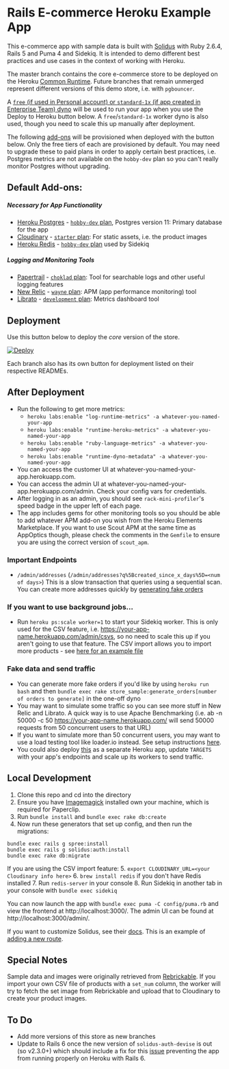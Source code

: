 # Rails E-commerce Heroku Example App

This e-commerce app with sample data is built with [Solidus](https://github.com/solidusio/solidus) with Ruby 2.6.4, Rails 5 and Puma 4 and Sidekiq. It is intended to demo different best practices and use cases in the context of working with Heroku. 

The master branch contains the core e-commerce store to be deployed on the Heroku [Common Runtime](https://devcenter.heroku.com/articles/dyno-runtime#common-runtime). Future branches that remain unmerged represent different versions of this demo store, i.e. with `pgbouncer`.

A [`free` (if used in Personal account) or `standard-1x` (if app created in Enterprise Team) dyno](https://devcenter.heroku.com/articles/dyno-types) will be used to run your app when you use the Deploy to Heroku button below. A `free`/`standard-1x` worker dyno is also used, though you need to scale this up manually after deployment. 

The following [add-ons](https://devcenter.heroku.com/articles/add-ons) will be provisioned when deployed with the button below. Only the free tiers of each are provisioned by default. You may need to upgrade these to paid plans in order to apply certain best practices, i.e. Postgres metrics are not available on the `hobby-dev` plan so you can't really monitor Postgres without upgrading. 

## Default Add-ons:

##### Necessary for App Functionality
- [Heroku Postgres](https://devcenter.heroku.com/articles/heroku-postgresql) - [`hobby-dev` plan](https://elements.heroku.com/addons/heroku-postgresql), Postgres version 11: Primary database for the app
- [Cloudinary](https://devcenter.heroku.com/articles/cloudinary) - [`starter` plan](https://elements.heroku.com/addons/cloudinary): For static assets, i.e. the product images
- [Heroku Redis](https://devcenter.heroku.com/articles/heroku-redis) - [`hobby-dev` plan](https://elements.heroku.com/addons/heroku-redis) used by Sidekiq

##### Logging and Monitoring Tools
- [Papertrail](https://devcenter.heroku.com/articles/papertrail) - [`choklad` plan](https://elements.heroku.com/addons/papertrail): Tool for searchable logs and other useful logging features 
- [New Relic](https://devcenter.heroku.com/articles/newrelic) - [`wayne` plan](https://elements.heroku.com/addons/newrelic): APM (app performance monitoring) tool 
- [Librato](https://devcenter.heroku.com/articles/librato) - [`development` plan](https://elements.heroku.com/addons/librato): Metrics dashboard tool

## Deployment

Use this button below to deploy the *core* version of the store.

[![Deploy](https://www.herokucdn.com/deploy/button.svg)](https://heroku.com/deploy?template=https://github.com/SandyPantsLai/rails-pg-example-shop/tree/master)

Each branch also has its own button for deployment listed on their respective READMEs.

## After Deployment

- Run the following to get more metrics:
  - `heroku labs:enable "log-runtime-metrics" -a whatever-you-named-your-app`
  - `heroku labs:enable "runtime-heroku-metrics" -a whatever-you-named-your-app`
  - `heroku labs:enable "ruby-language-metrics" -a whatever-you-named-your-app`
  - `heroku labs:enable "runtime-dyno-metadata" -a whatever-you-named-your-app`
- You can access the customer UI at whatever-you-named-your-app.herokuapp.com.
- You can access the admin UI at whatever-you-named-your-app.herokuapp.com/admin. Check your config vars for credentials.
- After logging in as an admin, you should see `rack-mini-profiler`'s speed badge in the upper left of each page.
- The app includes gems for other monitoring tools so you should be able to add whatever APM add-on you wish from the Heroku Elements Marketplace. If you want to use Scout APM at the same time as AppOptics though, please check the comments in the `Gemfile` to ensure you are using the correct version of `scout_apm`.

### Important Endpoints

- `/admin/addresses` (`/admin/addresses?q%5Bcreated_since_x_days%5D=<num of days>`) This is a slow transaction that queries using a sequential scan. You can create more addresses quickly by [generating fake orders](https://github.com/SandyPantsLai/rails-pg-example-shop#fake-orders-and-send-traffic)

### If you want to use background jobs... 
- Run `heroku ps:scale worker=1` to start your Sidekiq worker. This is only used for the CSV feature, i.e. https://your-app-name.herokuapp.com/admin/csvs, so no need to scale this up if you aren't going to use that feature. The CSV import allows you to import more products - see [here for an example file](https://github.com/SandyPantsLai/rails-pg-example-shop/tree/master/db/samples/2018-sets.csv)

### Fake data and send traffic
- You can generate more fake orders if you'd like by using `heroku run bash` and then `bundle exec rake store_sample:generate_orders[number of orders to generate]` in the one-off dyno
- You may want to simulate some traffic so you can see more stuff in New Relic and Librato. A quick way is to use Apache Benchmarking (i.e. ab -n 50000 -c 50 https://your-app-name.herokuapp.com/ will send 50000 requests from 50 concurrent users to that URL) 
- If you want to simulate more than 50 concurrent users, you may want to use a load testing tool like loader.io instead. See setup instructions [here](https://github.com/SandyPantsLai/rails-pg-example-shop/tree/master/docs/loaderio-setup.md). 
- You could also deploy [this](https://github.com/tsykoduk/Mjolnir) as a separate Heroku app, update `TARGETS` with your app's endpoints and scale up its workers to send traffic.

## Local Development

1. Clone this repo and cd into the directory
2. Ensure you have [Imagemagick](https://imagemagick.org/script/download.php) installed own your machine, which is required for Paperclip.
3. Run `bundle install` and `bundle exec rake db:create`
4. Now run these generators that set up config, and then run the migrations:
```
bundle exec rails g spree:install
bundle exec rails g solidus:auth:install
bundle exec rake db:migrate
```
If you are using the CSV import feature:
5. `export CLOUDINARY_URL=<your Cloudinary info here>`
6. `brew install redis` if you don't have Redis installed
7. Run `redis-server` in your console
8. Run Sidekiq in another tab in your console with `bundle exec sidekiq`

You can now launch the app with `bundle exec puma -C config/puma.rb` and view the frontend at http://localhost:3000/. The admin UI can be found at http://localhost:3000/admin/. 

If you want to customize Solidus, see their [docs](https://guides.solidus.io/developers/customizations/overview.html). This is an example of [adding a new route](https://github.com/solidusio/solidus/issues/1704#issuecomment-303092098).

## Special Notes

Sample data and images were originally retrieved from [Rebrickable](https://rebrickable.com). If you import your own CSV file of products with a `set_num` column, the worker will try to fetch the set image from Rebrickable and upload that to Cloudinary to create your product images.

## To Do
- Add more versions of this store as new branches
- Update to Rails 6 once the new version of `solidus-auth-devise` is out (so v2.3.0+) which should include a fix for this [issue](https://github.com/solidusio/solidus_auth_devise/issues/174) preventing the app from running properly on Heroku with Rails 6.